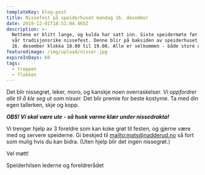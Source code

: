 ```yaml
---
templateKey: blog-post
title: Nissefest på speiderhuset mandag 16. desember
date: 2019-12-01T18:51:04.465Z
description: >-
  Nettene er blitt lange, og kulda har satt inn. Siste speidermøte før jul er
  vår tradisjonsrike nissefest. Denne blir på baksiden av speiderhuset mandag
  16. desember klokka 18.00 til 19.00. Alle er velkommen - både store og små!
featuredimage: /img/upload/nisser.jpg
expireInDays: 60
tags:
  - troppen
  - flokken
---
```


Det blir nissegrøt, leker, moro, og kanskje noen overraskelser. _Vi oppfordrer alle til å kle seg ut som nisser._ Det blir premie for beste kostyme. Ta med din egen tallerken, skje og kopp.

_**OBS! Vi skal være ute - så husk varme klær under nissedrakta!**_

Vi trenger hjelp av 3 foreldre som kan koke grøt til festen, og gjerne være med og servere speiderne. Gi beskjed til <mailto:mats@nadderud.no> så fort som mulig hvis du kan bidra. (Uten hjelp blir det ingen nissegrøt.)

Vel møtt!

Speiderhilsen lederne og foreldrerådet

